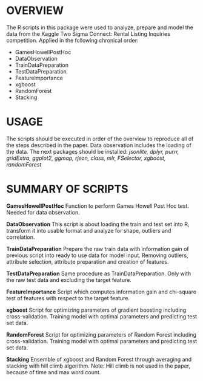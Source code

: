 # OVERVIEW

The R scripts in this package were used to analyze, prepare and model the data from the Kaggle Two Sigma Connect: Rental Listing Inquiries competition.
Applied in the following chronical order:

-	GamesHowellPostHoc
-	DataObservation
-	TrainDataPreparation
-	TestDataPreparation
-	FeatureImportance
-	xgboost
-	RandomForest
-	Stacking

# USAGE

The scripts should be executed in order of the overview to reproduce all of the steps described in the paper. Data observation includes the loading of the data.
The next packages should be installed:
*jsonlite, dplyr, purrr, gridExtra, ggplot2, ggmap, rjson, class, mlr, FSelector, xgboost, randomForest*

# SUMMARY OF SCRIPTS

**GamesHowellPostHoc**
Function to perform Games Howell Post Hoc test. Needed for data observation.

**DataObservation**
This script is about loading the train and test set into R, transform it into usable format and analyze for shape, outliers and correlation.

**TrainDataPreparation**
Prepare the raw train data with information gain of previous script into ready to use data for model input.
Removing outliers, attribute selection, attribute preparation and creation of features.

**TestDataPreparation**
Same procedure as TrainDataPreparation. Only with the raw test data and excluding the target feature.

**FeatureImportance**
Script which computes information gain and chi-square test of features with respect to the target feature.

**xgboost**
Script for optimizing parameters of gradient boosting including cross-validation. Training model with optimal parameters and predicting test set data.

**RandomForest**
Script for optimizing parameters of Random Forest including cross-validation. Training model with optimal parameters and predicting test set data.

**Stacking**
Ensemble of xgboost and Random Forest through averaging and stacking with hill climb algorithm.
Note: Hill climb is not used in the paper, because of time and max word count.
